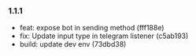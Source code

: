 ### 1.1.1

* feat: expose bot in sending method (fff188e)
* fix: Update input type in telegram listener (c5ab193)
* build: update dev env (73dbd38)
